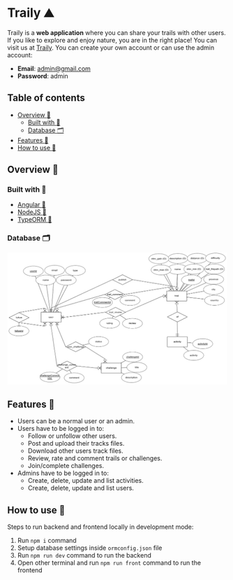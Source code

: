 # Traily :mountain:

Traily is a **web application** where you can share your trails with other users. If you like to explore and enjoy nature, you are in the right place! You can visit us at [Traily](https://jluquer.github.io/traily). You can create your own account or can use the admin account:

- **Email**: admin@gmail.com
- **Password**: admin

## Table of contents

- [Overview :open_book:](#overview-open_book)
  - [Built with :hammer:](#built-with-hammer)
  - [Database :card_index_dividers:](#database-card_index_dividers)
- [Features :memo:](#features-memo)
- [How to use :thinking:](#how-to-use-thinking)
  
## Overview :open_book:

### Built with :hammer:

- [Angular :link:](https://angular.io/)
- [NodeJS :link:](https://nodejs.org)
- [TypeORM :link:](https://typeorm.io/#/)

### Database :card_index_dividers:

![Entity Relationship Diagram](database/erd.png)

## Features :memo:

- Users can be a normal user or an admin.
- Users have to be logged in to:
  - Follow or unfollow other users.
  - Post and upload their tracks files.
  - Download other users track files.
  - Review, rate and comment trails or challenges.
  - Join/complete challenges.
- Admins have to be logged in to:
  - Create, delete, update and list activities.
  - Create, delete, update and list users.

## How to use :thinking:

Steps to run backend and frontend locally in development mode:

1. Run `npm i` command
2. Setup database settings inside `ormconfig.json` file
3. Run `npm run dev` command to run the backend
4. Open other terminal and run `npm run front` command to run the frontend

